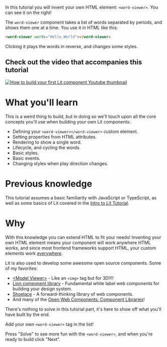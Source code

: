 In this tutorial you will invent your own HTML element: `<word-viewer>`.
You can see it on the right!

The `word-viewer` component takes a list of words separated by periods, and
shows them one at a time. You use it in HTML like this:

```html
<word-viewer words="Hello.World"></word-viewer>
```

Clicking it plays the words in reverse, and changes some styles.

## Check out the video that accompanies this tutorial

[![How to build your first Lit component Youtube
thumbnail](/images/tutorials/word-viewer/youtube_thumbnail.jpeg)](https://www.youtube.com/watch?v=QBa1_QQnRcs)

# What you'll learn

This is a weird thing to build, but in doing so we'll touch upon all the core
concepts you'll use when building your own Lit components:

* Defining your `<word-viewer></word-viewer>` custom element.
* Setting properties from HTML attributes.
* Rendering to show a single word.
* Lifecycle, and cycling the words.
* Basic styles.
* Basic events.
* Changing styles when play direction changes.

# Previous knowledge

This tutorial assumes a basic familiarity with JavaScript or TypeScript, as well
as some basics of Lit covered in the [Intro to Lit
Tutorial](/tutorials/intro-to-lit).

# Why

With this knowledge you can extend HTML to fit your needs! Inventing your own
HTML element means your component will work anywhere HTML works, and since most
frontend frameworks support HTML, your custom elements work
[everywhere](https://custom-elements-everywhere.com/).

Lit is also used to develop some awesome open source components. Some of my
favorites:

 * [&lt;Model Viewer>](https://modelviewer.dev/) - Like an `<img>` tag but for
   3D!!!!
 * [Lion component library](https://lion-web.netlify.app/components/) -
   Fundamental white label web components for building  your design system.
 * [Shoelace](https://shoelace.style/) - A forward-thinking library of web
   components.
 * And many of the [Open Web Components: Component
   Libraries](https://open-wc.org/guides/community/component-libraries/)!

There's nothing to solve in this tutorial part, it's here to show off what
you'll have built by the end.

Add your own `<word-viewer>` tag in the list!

Press "Solve" to see more fun with the `<word-viewer>`, and when you're ready to
build click "Next".
